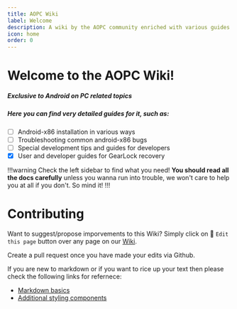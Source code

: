 ```yaml
---
title: AOPC Wiki
label: Welcome
description: A wiki by the AOPC community enriched with various guides and docs
icon: home
order: 0
---
```


# Welcome to the AOPC Wiki!

##### Exclusive to Android on PC related topics

##### Here you can find very detailed guides for it, such as:

- [ ] Android-x86 installation in various ways
- [ ] Troubleshooting common android-x86 bugs
- [ ] Special development tips and guides for developers
- [x] User and developer guides for GearLock recovery

!!!warning
Check the left sidebar to find what you need!
**You should read all the docs carefully** unless you wanna run into trouble, we won't care to help you at all if you don't. So mind it!
!!!

# Contributing

Want to suggest/propose imporvements to this Wiki? Simply click on 📝 `Edit this page` button over any page on our [Wiki](https://wiki.supreme-gamers.com).

Create a pull request once you have made your edits via Github.

If you are new to markdown or if you want to rice up your text then please check the following links for refernece:

- [Markdown basics](https://www.markdownguide.org/basic-syntax/)
- [Additional styling components](https://retype.com/components/)
